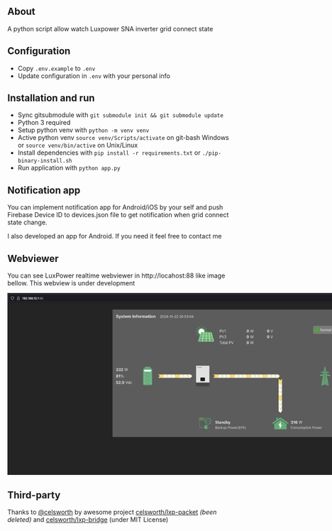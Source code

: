 ## About
A python script allow watch Luxpower SNA inverter grid connect state

## Configuration
* Copy `.env.example` to `.env`
* Update configuration in `.env` with your personal info

## Installation and run
* Sync gitsubmodule with `git submodule init && git submodule update`
* Python 3 required
* Setup python venv with `python -m venv venv`
* Active python venv `source venv/Scripts/activate` on git-bash Windows or `source venv/bin/active` on Unix/Linux
* Install dependencies with `pip install -r requirements.txt` or `./pip-binary-install.sh`
* Run application with `python app.py`

## Notification app
You can implement notification app for Android/iOS by your self and push Firebase Device ID to devices.json file to get notification when grid connect state change.

I also developed an app for Android. If you need it feel free to contact me

## Webviewer
You can see LuxPower realtime webviewer in http://locahost:88 like image bellow. This webview is under development

<center><img src="misc/screenshot.png" style="max-width: 800px"/></center>

## Third-party

Thanks to [@celsworth](https://github.com/celsworth) by awesome project [celsworth/lxp-packet](https://github.com/celsworth/lxp-packet) *(been deleted)* and [celsworth/lxp-bridge](https://github.com/celsworth/lxp-bridge) (under MIT License)
